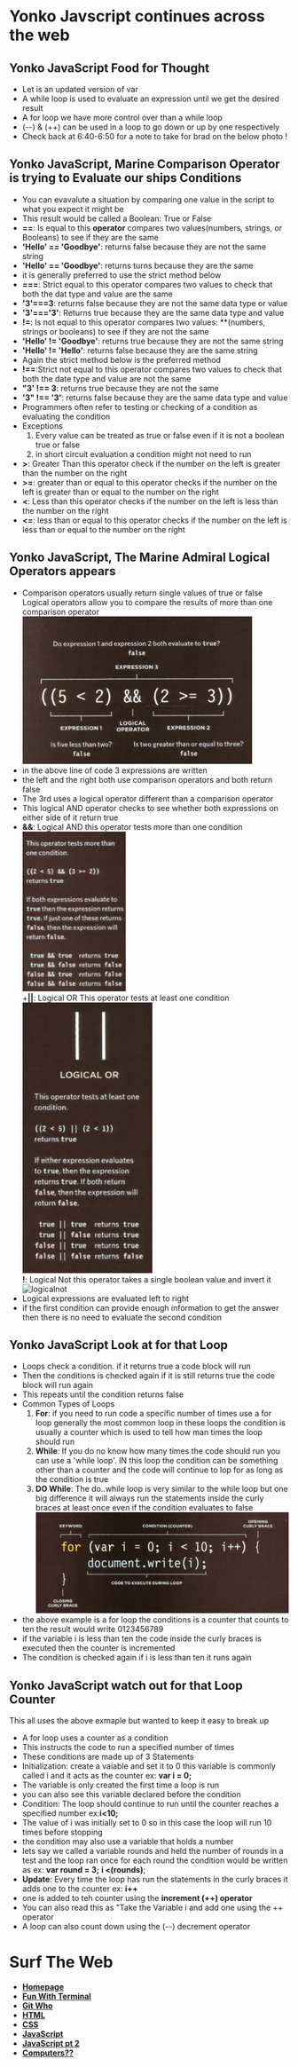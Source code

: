 # **Yonko Javscript continues across the web**

## **Yonko JavaScript Food for Thought**
+ Let is an updated version of var
+ A while loop is used to evaluate an expression until we get the desired result 
+ A for loop we have more control over than a while loop
+ (--\) & (++\) can be used in a loop to go down or up by one respectively 
+ Check back at 6:40-6:50 for a note to take for brad on the below photo
!

## **Yonko JavaScript, Marine Comparison Operator is trying to Evaluate our ships Conditions**
+ You can evavalute a situation by comparing one value in the script to what you expect it might be
+  This result would be called a Boolean: True or False
+  **==**: Is equal to this **operator** compares two values(numbers, strings, or Booleans) to see if they are the same
+ **'Hello' == 'Goodbye'**: returns false because they are not the same string
+ **'Hello' == 'Goodbye'**: returns turns because they are the same 
+ it is generally preferred to use the strict method below
+ **===**: Strict equal to this operator compares two values to check that both the dat type and value are the same
+ **'3'===3**: returns false because they are not the same data type or value
+ **'3'==='3'**: Returns true because they are the same data type and value
+ **!=**: Is not equal to this operator compares two values: **(numbers, strings or booleans\) to see if they are not the same
+ **'Hello' != 'Goodbye'**: returns true because they are not the same string
+ **'Hello' != 'Hello'**: returns false because they are the same string
+ Again the strict method below is the preferred method
+ **!==**:Strict not equal to this operator compares two values to check that both the date type and value are not the same
+ **"3' !== 3**: returns true because they are not the same
+ **'3" !== '3'**: returns false because they are the same data type and value
+ Programmers often refer to testing or checking of a condition as evaluating the condition
+ Exceptions
  1. Every value can be treated as true or false even if it is not a boolean true or false
  2. in short circuit evaluation a condition might not need to run
+ **>**: Greater Than this operator check if the number on the left is greater than the number on the right
+ **>=**: greater than or equal to this operator checks if the number on the left is greater than or equal to the number on the right
+ **<**: Less than this operator checks if the number on the left is less than the number on the right
+ **<=**: less than or equal to this operator checks if the number on the left is less than or equal to the number on the right

## **Yonko JavaScript, The Marine Admiral Logical Operators appears**
+ Comparison operators usually return single values of true or false Logical operators allow you to compare the results of more than one comparison operator  
![logical](Images/Logicaloperators-example.png)  
+ in the above line of code 3 expressions are written
+ the left and the right both use comparison operators and both return false
+ The 3rd uses a logical operator different than a comparison operator
+ This logical AND operator checks to see whether both expressions on either side of it return true 
+ **&&**: Logical AND this operator tests more than one condition  
![logicaland](Images/logical-and.png)  
+**||**: Logical OR This operator tests at least one condition  
![logicalor](Images/logical-or.png)  
**!**: Logical Not this operator takes a single boolean value and invert it  
![logicalnot](Images/logical-not.png')  
+ Logical expressions are evaluated left to right
+ if the first condition can provide enough information to get the answer then there is no need to evaluate the second condition

## **Yonko JavaScript Look at for that Loop**
+ Loops check a condition. if it returns true a code block will run
+ Then the conditions is checked again if it is still returns true the code block will run again
+ This repeats until the condition returns false
+ Common Types of Loops
  1. **For**: if you need to run code a specific number of times use a for loop generally the most common loop in these loops the condition is usually a counter which is used to tell how man times the loop should run
  2. **While**: If you do no know how many times the code should run you can use a 'while loop'. IN this loop the condition can be something other than a counter and the code will continue to lop for as long as the condition is true
  3. **DO While**: The do..while loop is very similar to the while loop but one big difference it will always run the statements inside the curly braces at least once even if the condition evaluates to false  
![loop](Images/loops-example.png)  
+ the above example is a for loop the conditions is a counter that counts to ten the result would write 0123456789
+ if the variable i is less than ten the code inside the curly braces is executed then the counter is incremented 
+ The condition is checked again if i is less than ten it runs again

## **Yonko JavaScript watch out for that Loop Counter**
This all uses the above exmaple but wanted to keep it easy to break up  
+ A for loop uses a counter as a condition
+ This instructs the code to run a specified number of times
+ These conditions are made up of 3 Statements
+ Initialization: create a vaiable and set it to 0 this variable is commonly called i and it acts as the counter ex: **var i = 0;** 
+ The variable is only created the first time a loop is run
+ you can also see this variable declared before the condition
+ Condition: The loop should continue to run until the counter reaches a specified number ex:**i<10;**
+ The value of i was initially set to 0 so in this case the loop will run 10 times before stopping
+ the condition may also use a variable that holds a number 
+ lets say we called a variable rounds and held the number of rounds in a test and the loop ran once for each round the condition would be written as ex: **var round = 3;**  **i <(rounds\)**;
+ **Update**: Every time the loop has run the statements in the curly braces it adds one to the counter ex: **i++**
+ one is added to teh counter using the **increment (++) operator**
+ You can also read this as "Take the Variable i and add one using the ++ operator
+ A loop can also count down using the (--\) decrement operator

# **Surf The Web**
- [**Homepage**](102homepage.md)    
- [**Fun With Terminal**](Terminal.md)
- [**Git Who**](Git.md)
- [**HTML**](HTML.md)
- [**CSS**](css.md)
- [**JavaScript**](javascript.md)
- [**JavaScript pt 2**](yonkojavascript.md)
- [**Computers??**](howcomputerwork.md)
<!-- DrP E-Sign Up, Up, Down, Down, Left, Right, Left, Right, B, A, Start -->
